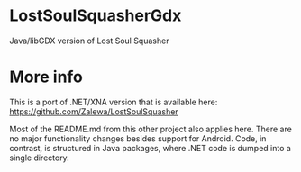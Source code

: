# LostSoulSquasherGdx

Java/libGDX version of Lost Soul Squasher

# More info

This is a port of .NET/XNA version that is available here:
https://github.com/Zalewa/LostSoulSquasher

Most of the README.md from this other project also applies here.
There are no major functionality changes besides support for Android.
Code, in contrast, is structured in Java packages, where .NET code
is dumped into a single directory.
